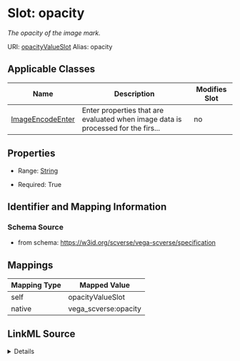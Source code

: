 

# Slot: opacity 


_The opacity of the image mark._





URI: [opacityValueSlot](opacityValueSlot)
Alias: opacity

<!-- no inheritance hierarchy -->





## Applicable Classes

| Name | Description | Modifies Slot |
| --- | --- | --- |
| [ImageEncodeEnter](ImageEncodeEnter.md) | Enter properties that are evaluated when image data is processed for the firs... |  no  |







## Properties

* Range: [String](String.md)

* Required: True





## Identifier and Mapping Information







### Schema Source


* from schema: https://w3id.org/scverse/vega-scverse/specification




## Mappings

| Mapping Type | Mapped Value |
| ---  | ---  |
| self | opacityValueSlot |
| native | vega_scverse:opacity |




## LinkML Source

<details>
```yaml
name: opacity
description: The opacity of the image mark.
from_schema: https://w3id.org/scverse/vega-scverse/specification
rank: 1000
slot_uri: opacityValueSlot
alias: opacity
owner: ImageEncodeEnter
domain_of:
- ImageEncodeEnter
range: string
required: true

```
</details>